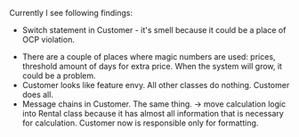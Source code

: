 Currently I see following findings:
- Switch statement in Customer - it's smell because it could be a place of OCP violation.
+ There are a couple of places where magic numbers are used: prices, threshold amount of days for extra price. When the system will grow, it could be a problem.
+ Customer looks like feature envy. All other classes do nothing. Customer does all.
+ Message chains in Customer. The same thing. 
-> move calculation logic into Rental class because it has almost all information that is necessary for calculation. Customer now is responsible only for formatting.